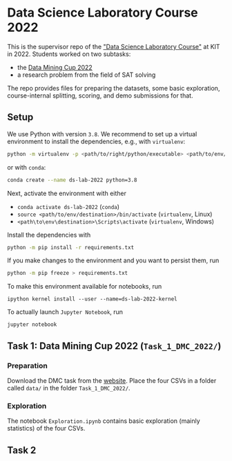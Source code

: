 # Data Science Laboratory Course 2022

This is the supervisor repo of the ["Data Science Laboratory Course"](https://dbis.ipd.kit.edu/english/3128.php) at KIT in 2022.
Students worked on two subtasks:

- the [Data Mining Cup 2022](https://www.data-mining-cup.com/dmc-2022/)
- a research problem from the field of SAT solving

The repo provides files for preparing the datasets, some basic exploration, course-internal splitting, scoring, and demo submissions for that.

## Setup

We use Python with version `3.8`.
We recommend to set up a virtual environment to install the dependencies, e.g., with `virtualenv`:

```bash
python -m virtualenv -p <path/to/right/python/executable> <path/to/env/destination>
```

or with `conda`:

```bash
conda create --name ds-lab-2022 python=3.8
```

Next, activate the environment with either

- `conda activate ds-lab-2022` (`conda`)
- `source <path/to/env/destination>/bin/activate` (`virtualenv`, Linux)
- `<path\to\env\destination>\Scripts\activate` (`virtualenv`, Windows)

Install the dependencies with

```bash
python -m pip install -r requirements.txt
```

If you make changes to the environment and you want to persist them, run

```bash
python -m pip freeze > requirements.txt
```

To make this environment available for notebooks, run

```
ipython kernel install --user --name=ds-lab-2022-kernel
```

To actually launch `Jupyter Notebook`, run

```
jupyter notebook
```

## Task 1: Data Mining Cup 2022 (`Task_1_DMC_2022/`)

### Preparation

Download the DMC task from the [website](https://www.data-mining-cup.com/dmc-2022/).
Place the four CSVs in a folder called `data/` in the folder `Task_1_DMC_2022/`.

### Exploration

The notebook `Exploration.ipynb` contains basic exploration (mainly statistics) of the four CSVs.

## Task 2
